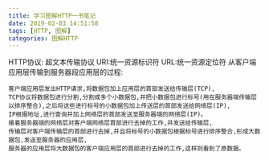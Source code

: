 ```yaml
---
title: 学习图解HTTP一书笔记
date: 2019-02-03 14:51:58
tags: [HTTP, 图解]
categories: 图解HTTP
---
```

HTTP协议: 超文本传输协议
URI:统一资源标识符
URL:统一资源定位符
从客户端应用层传输到服务器段应用层的过程:

    客户端应用层发出HTTP请求,将数据包加上应用层的首部发送给传输层(TCP),
    TCP协议将数据包进行分割,分割成多个小数据包,并把小数据包进行标号(用在服务器端传输层以排序整合),之后将这些进行标号的小数据包加上传送层的首部发送给网络层(IP),
    IP根据地址,进行查询并加上网络层的首部发送至服务器端的网络层(IP)。
    接着服务器端的网络层对客户端网络层首部进行去掉的工作,并发送给传输层,
    传输层对客户端传输层的首部进行去掉,并且将标号的小数据包根据标号进行排序整合,形成大数据包,发送至服务器的应用层,
    服务器的应用层将大数据包的客户端应用层的首部进行去掉的工作,这样则看到了原数据。    


